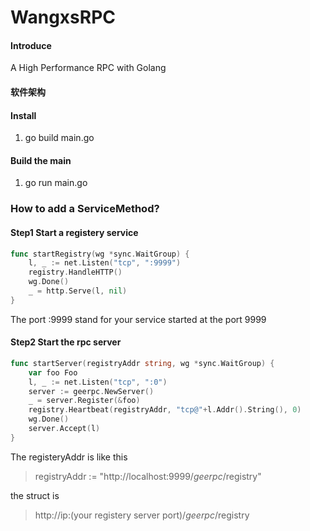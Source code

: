 # WangxsRPC

#### Introduce
A High Performance RPC with Golang
#### 软件架构


#### Install

1.  go build main.go

#### Build the main

1. go run main.go


### How to add a ServiceMethod?
#### Step1 Start a registery service
```go
func startRegistry(wg *sync.WaitGroup) {
	l, _ := net.Listen("tcp", ":9999")
	registry.HandleHTTP()
	wg.Done()
	_ = http.Serve(l, nil)
}
```
The port :9999 stand for your service started at the port 9999
#### Step2 Start the rpc server
```go
func startServer(registryAddr string, wg *sync.WaitGroup) {
	var foo Foo
	l, _ := net.Listen("tcp", ":0")
	server := geerpc.NewServer()
	_ = server.Register(&foo)
	registry.Heartbeat(registryAddr, "tcp@"+l.Addr().String(), 0)
	wg.Done()
	server.Accept(l)
}
```
The registeryAddr is like this 
> registryAddr := "http://localhost:9999/_geerpc_/registry"

the struct is 
> http://ip:(your registery server port)/_geerpc_/registry
